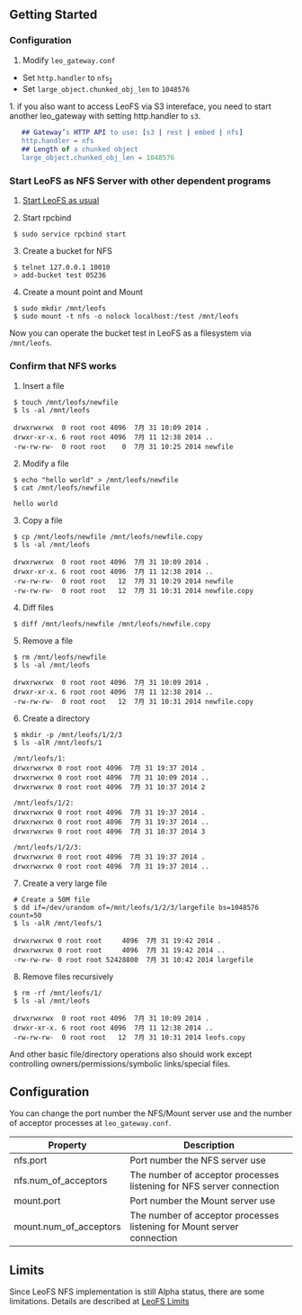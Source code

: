 ## Getting Started

### Configuration
 1. Modify `leo_gateway.conf`
   - Set `http.handler` to `nfs`<sub><a href="#1">1</a></sub>
   - Set `large_object.chunked_obj_len` to `1048576`

<a name="1">1.</a> if you also want to access LeoFS via S3 intereface, you need to start another leo_gateway with setting http.handler to `s3`.

```erlang
   ## Gateway’s HTTP API to use: [s3 | rest | embed | nfs]
   http.handler = nfs
   ## Length of a chunked object
   large_object.chunked_obj_len = 1048576
```

### Start LeoFS as NFS Server with other dependent programs

 1. [Start LeoFS as usual](http://leo-project.net/leofs/docs/admin_guide_1.html)

 2. Start rpcbind
  ```shell
   $ sudo service rpcbind start
  ```

 3. Create a bucket for NFS
  ```shell
   $ telnet 127.0.0.1 10010
   > add-bucket test 05236
  ```

 4. Create a mount point and Mount
  ```shell
   $ sudo mkdir /mnt/leofs
   $ sudo mount -t nfs -o nolock localhost:/test /mnt/leofs
  ```

Now you can operate the bucket test in LeoFS as a filesystem via `/mnt/leofs`.

### Confirm that NFS works

  1. Insert a file
  ```shell
   $ touch /mnt/leofs/newfile
   $ ls -al /mnt/leofs

   drwxrwxrwx  0 root root 4096  7月 31 10:09 2014 .
   drwxr-xr-x. 6 root root 4096  7月 11 12:38 2014 ..
   -rw-rw-rw-  0 root root    0  7月 31 10:25 2014 newfile
  ```

  2. Modify a file
  ```shell
   $ echo "hello world" > /mnt/leofs/newfile
   $ cat /mnt/leofs/newfile
   
   hello world
  ```

  3. Copy a file
  ```shell
   $ cp /mnt/leofs/newfile /mnt/leofs/newfile.copy
   $ ls -al /mnt/leofs

   drwxrwxrwx  0 root root 4096  7月 31 10:09 2014 .
   drwxr-xr-x. 6 root root 4096  7月 11 12:38 2014 ..
   -rw-rw-rw-  0 root root   12  7月 31 10:29 2014 newfile
   -rw-rw-rw-  0 root root   12  7月 31 10:31 2014 newfile.copy
  ```

  4. Diff files
  ```shell
   $ diff /mnt/leofs/newfile /mnt/leofs/newfile.copy
  ```

  5. Remove a file
  ```shell
   $ rm /mnt/leofs/newfile
   $ ls -al /mnt/leofs

   drwxrwxrwx  0 root root 4096  7月 31 10:09 2014 .
   drwxr-xr-x. 6 root root 4096  7月 11 12:38 2014 ..
   -rw-rw-rw-  0 root root   12  7月 31 10:31 2014 newfile.copy
  ```

  6. Create a directory
  ```shell
   $ mkdir -p /mnt/leofs/1/2/3
   $ ls -alR /mnt/leofs/1

   /mnt/leofs/1:
   drwxrwxrwx 0 root root 4096  7月 31 19:37 2014 .
   drwxrwxrwx 0 root root 4096  7月 31 10:09 2014 ..
   drwxrwxrwx 0 root root 4096  7月 31 10:37 2014 2

   /mnt/leofs/1/2:
   drwxrwxrwx 0 root root 4096  7月 31 19:37 2014 .
   drwxrwxrwx 0 root root 4096  7月 31 19:37 2014 ..
   drwxrwxrwx 0 root root 4096  7月 31 10:37 2014 3

   /mnt/leofs/1/2/3:
   drwxrwxrwx 0 root root 4096  7月 31 19:37 2014 .
   drwxrwxrwx 0 root root 4096  7月 31 19:37 2014 ..
  ```

  7. Create a very large file
  ```shell
   # Create a 50M file
   $ dd if=/dev/urandom of=/mnt/leofs/1/2/3/largefile bs=1048576 count=50
   $ ls -alR /mnt/leofs/1

   drwxrwxrwx 0 root root     4096  7月 31 19:42 2014 .
   drwxrwxrwx 0 root root     4096  7月 31 19:42 2014 ..
   -rw-rw-rw- 0 root root 52428800  7月 31 10:42 2014 largefile
  ```

  8. Remove files recursively
  ```shell
   $ rm -rf /mnt/leofs/1/
   $ ls -al /mnt/leofs

   drwxrwxrwx  0 root root 4096  7月 31 10:09 2014 .
   drwxr-xr-x. 6 root root 4096  7月 11 12:38 2014 ..
   -rw-rw-rw-  0 root root   12  7月 31 10:31 2014 leofs.copy
  ```

And other basic file/directory operations also should work except controlling owners/permissions/symbolic links/special files.

## Configuration 
You can change the port number the NFS/Mount server use and the number of acceptor processes at `leo_gateway.conf`.

|Property|Description|
|--------|-----------|
|nfs.port|Port number the NFS server use|
|nfs.num_of_acceptors| The number of acceptor processes listening for NFS server connection|
|mount.port|Port number the Mount server use|
|mount.num_of_acceptors| The number of acceptor processes listening for Mount server connection|

## Limits
Since LeoFS NFS implementation is still Alpha status, there are some limitations.
Details are described at [LeoFS Limits](http://leo-project.net/leofs/docs/faq_2.html)

